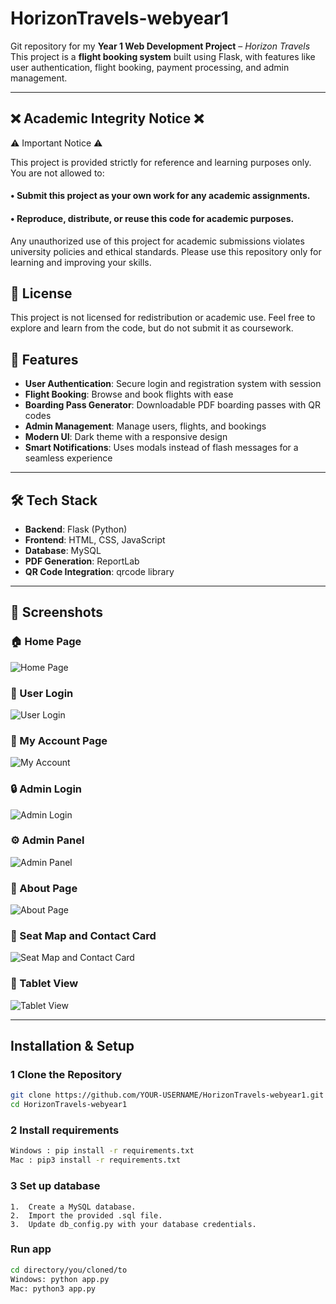 # HorizonTravels-webyear1

Git repository for my **Year 1 Web Development Project** – *Horizon Travels* 
This project is a **flight booking system** built using Flask, with features like user authentication, flight booking, payment processing, and admin management.

---


## ❌ Academic Integrity Notice ❌ 

⚠️ Important Notice ⚠️

This project is provided strictly for reference and learning purposes only.
You are not allowed to:
#### • Submit this project as your own work for any academic assignments.	
####	• Reproduce, distribute, or reuse this code for academic purposes.

Any unauthorized use of this project for academic submissions violates university policies and ethical standards.
Please use this repository only for learning and improving your skills.


## 📜 License

This project is not licensed for redistribution or academic use. Feel free to explore and learn from the code, but do not submit it as coursework.

## 🚀 Features
- **User Authentication**: Secure login and registration system with session
- **Flight Booking**: Browse and book flights with ease
- **Boarding Pass Generator**: Downloadable PDF boarding passes with QR codes
- **Admin Management**: Manage users, flights, and bookings
- **Modern UI**: Dark theme with a responsive design
- **Smart Notifications**: Uses modals instead of flash messages for a seamless experience

---

## 🛠️ Tech Stack
- **Backend**: Flask (Python)
- **Frontend**: HTML, CSS, JavaScript
- **Database**: MySQL
- **PDF Generation**: ReportLab
- **QR Code Integration**: qrcode library

---

## 📸 Screenshots

### 🏠 Home Page
![Home Page](Screenshots/Home.png)

### 🔑 User Login
![User Login](Screenshots/User%20Login.png)

### 👤 My Account Page
![My Account](Screenshots/My%20Account.png)

### 🔒 Admin Login
![Admin Login](Screenshots/Admin%20Login.png)

### ⚙️ Admin Panel
![Admin Panel](Screenshots/Admin%20Pannel.png)

### 📜 About Page
![About Page](Screenshots/About.png)

### 💺 Seat Map and Contact Card
![Seat Map and Contact Card](Screenshots/Seat%20map%20and%20contact%20card.png)

### 📱 Tablet View
![Tablet View](Screenshots/Tablet%20View.png)

---

##  Installation & Setup
### 1️ Clone the Repository
```sh
git clone https://github.com/YOUR-USERNAME/HorizonTravels-webyear1.git
cd HorizonTravels-webyear1
```

### 2 Install requirements
```sh
Windows : pip install -r requirements.txt
Mac : pip3 install -r requirements.txt
```

### 3 Set up database 
    1.  Create a MySQL database.
	2.	Import the provided .sql file.
	3.	Update db_config.py with your database credentials.

### Run app 
```sh
cd directory/you/cloned/to
Windows: python app.py
Mac: python3 app.py
```